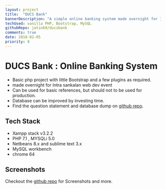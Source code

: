 ```yaml
---
layout: project
title:  "DUCS Bank"
bannerDescription: "A simple online banking system made overnight for Intra Sankalan Web Dev event"
techUsed: vanilla PHP, Bootstrap, MySQL
githubRepo: jatin69/ducsbank
comments: true
date: 2018-02-05
priority: 8
---
```



# DUCS Bank : Online Banking System

- Basic php project with little Bootstrap and a few plugins as required.
- made overnight for Intra sankalan web dev event
- Can be used for basic references, but should not to be used for production.
- Database can be improved by investing time.
- Find the question statement and database dump on [github repo](https://github.com/{{page.githubRepo}}).

## Tech Stack
- Xampp stack v3.2.2  
- PHP 7.1 , MYSQLi 5.0
- Netbeans 8.x and sublime text 3.x
- MySQL workbench
- chrome 64

## Screenshots

Checkout the [github repo](https://github.com/{{page.githubRepo}}) for Screenshots and more.